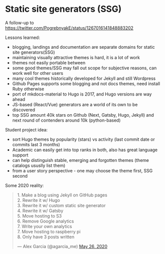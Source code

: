 # Static site generators (SSG)

A follow-up to https://twitter.com/PogrebnyakE/status/1267016141848883202

Lessons learned:

- blogging, landings and documentation are separate domains for static site generators(SSG)
- maintaining visually attractive themes is hard, it is a lot of work
- themes not easily portable between 
- some good themes/SSG may fall out scope for subjective reasons, can work well for other users
- many cool themes historically developed for Jekyll and still Wordpress
- Github Pages supports some blogging and not docs themes, need install Ruby otherwise
- port of mkdocs-material to Hugo is 2017, and Hugo versions are way ahead
- JS-based (React/Vue) generators are a world of its own to be discovered
- top SSG amount 40k stars on Github (Next, Gatsby, Hugo, Jekyll) and next round of contenders around 10k (python-based)

Student project idea:

- sort Hugo themes by popularity (stars) vs activity (last commit date or commits last 3 months) 
- Academic can easily get into top ranks in both, also has great language support
- can help distinguish stable, emerging and forgotten themes (theme catalogs ususlly list them)
- from a user story perspective - one may choose the theme first, SSG second

Some 2020 reality:

<blockquote class="twitter-tweet"><p lang="en" dir="ltr">1. Make a blog using Jekyll on GitHub pages <br>2. Rewrite it w/ Hugo<br>3. Rewrite it w/ custom static site generator <br>4. Rewrite it w/ Gatsby <br>5. Move hosting to S3<br>6. Remove Google analytics <br>7. Write your own analytics<br>7. Move hosting to raspberry pi <br>8. Only have 3 posts written</p>&mdash; Alex Garcia (@agarcia_me) <a href="https://twitter.com/agarcia_me/status/1265355017768198144?ref_src=twsrc%5Etfw">May 26, 2020</a></blockquote> <script async src="https://platform.twitter.com/widgets.js" charset="utf-8"></script> 
